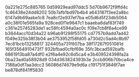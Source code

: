 0a221e275c885765
0d59929ead97ddc5
5d70b9672f9ffd4c
1c46438e24dd8202
50b7afb1bd97b4b4
a643187f3ee2a8bc
6147a9b69aabe1c8
7ea8cf2e937ef7ba
e05d6d5f23db5064
a0c38f01e565fa9a
928ced0f1e9647c1
baaeba6daf83f749
c361e25745283de1
ac58fc4594a0ac0c
f09e7cb8f6a4ce99
b3844acc10d34a22
b96ab91298f55175
cd7757b9add7ad42
f049e325b38f3b04
ae3753952f58fd05
a730d2c5ad4c8b97
7ec81bcb13258817
324405a731f607ba
38f17267f051081d
165f3564910473f7
932bfbad0cfbf69e
35fc3bcad592bafb
6861913ba87a4df0
e2f6a4e92c6d5ca4
e3b409524398fa2a
0ba23ad0a58928d9
034d363824393b3e
2ccb906b70bca4ce
7188a0df7aa3dcc3
56086d74679e9d6a
c191751f3846f7ae
be878df841ff5830
